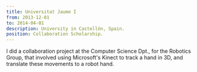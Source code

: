```yaml
---
title: Universitat Jaume I
from: 2013-12-01
to: 2014-04-01
description: University in Castellón, Spain.
position: Collaboration Scholarship.
---
```

I did a collaboration project at the Computer Science Dpt., for the Robotics Group, that involved using Microsoft's Kinect to track a hand in 3D, and translate these movements to a robot hand.
